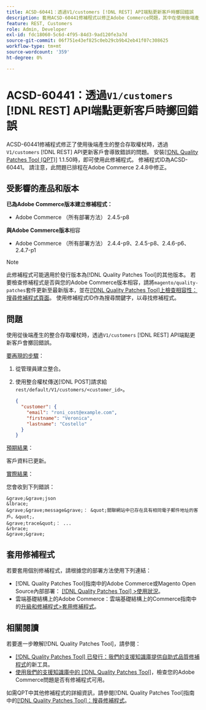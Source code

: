 ```yaml
---
title: ACSD-60441：透過V1/customers [!DNL REST] API端點更新客戶時擲回錯誤
description: 套用ACSD-60441修補程式以修正Adobe Commerce問題，其中在使用後端產生的整合存取權杖時透過V1/customers [!DNL REST] API更新客戶會擲回錯誤。
feature: REST, Customers
role: Admin, Developer
exl-id: fdc18060-5c6d-4f95-84d3-9ad120fe3a7d
source-git-commit: 06f751e43ef825c0eb29cb9b42eb41f07c308625
workflow-type: tm+mt
source-wordcount: '359'
ht-degree: 0%

---
```


# ACSD-60441：透過`V1/customers` [!DNL REST] API端點更新客戶時擲回錯誤

ACSD-60441修補程式修正了使用後端產生的整合存取權杖時，透過`V1/customers` [!DNL REST] API更新客戶會導致錯誤的問題。 安裝[[!DNL Quality Patches Tool (QPT)]](/help/announcements/adobe-commerce-announcements/magento-quality-patches-released-new-tool-to-self-serve-quality-patches.md) 1.1.50時，即可使用此修補程式。 修補程式ID為ACSD-60441。 請注意，此問題已排程在Adobe Commerce 2.4.8中修正。

## 受影響的產品和版本

**已為Adobe Commerce版本建立修補程式：**

* Adobe Commerce （所有部署方法） 2.4.5-p8

**與Adobe Commerce版本**&#x200B;相容

* Adobe Commerce （所有部署方法） 2.4.4-p9、2.4.5-p8、2.4.6-p6、2.4.7-p1

>[!NOTE]
>
>此修補程式可能適用於發行版本為[!DNL Quality Patches Tool]的其他版本。 若要檢查修補程式是否與您的Adobe Commerce版本相容，請將`magento/quality-patches`套件更新至最新版本，並在[[!DNL Quality Patches Tool]上檢查相容性：搜尋修補程式頁面](https://experienceleague.adobe.com/tools/commerce-quality-patches/index.html?lang=zh-Hant)。 使用修補程式ID作為搜尋關鍵字，以尋找修補程式。

## 問題

使用從後端產生的整合存取權杖時，透過`V1/customers` [!DNL REST] API端點更新客戶會擲回錯誤。

<u>要再現的步驟</u>：

1. 從管理員建立整合。
1. 使用整合權杖傳送[!DNL POST]請求給`rest/default/V1/customers/<customer_id>`。

   ```json
   {
     "customer": {
       "email": "roni_cost@example.com",
       "firstname": "Veronica",
       "lastname": "Costello"
     }
   }
   ```

<u>預期結果</u>：

客戶資料已更新。

<u>實際結果</u>：

您會收到下列錯誤：

    &grave;&grave;json
    &lbrace;
    &grave;&grave;message&grave;： &quot;關聯網站中已存在具有相同電子郵件地址的客戶。&quot;，
    &grave;trace&quot;： ...
    &rbrace;
    &grave;&grave;

## 套用修補程式

若要套用個別修補程式，請根據您的部署方法使用下列連結：

* [!DNL Quality Patches Tool]指南中的Adobe Commerce或Magento Open Source內部部署： [[!DNL Quality Patches Tool] >使用狀況](https://experienceleague.adobe.com/docs/commerce-operations/tools/quality-patches-tool/usage.html?lang=zh-Hant)。
* 雲端基礎結構上的Adobe Commerce：雲端基礎結構上的Commerce指南中的[升級和修補程式>套用修補程式](https://experienceleague.adobe.com/docs/commerce-cloud-service/user-guide/develop/upgrade/apply-patches.html?lang=zh-Hant)。

## 相關閱讀

若要進一步瞭解[!DNL Quality Patches Tool]，請參閱：

* [[!DNL Quality Patches Tool] 已發行：我們的支援知識庫提供自助式品質修補程式](/help/announcements/adobe-commerce-announcements/magento-quality-patches-released-new-tool-to-self-serve-quality-patches.md)的新工具。
* [使用我們的支援知識庫中的 [!DNL Quality Patches Tool]](/help/support-tools/patches-available-in-qpt-tool/check-patch-for-magento-issue-with-magento-quality-patches.md)，檢查您的Adobe Commerce問題是否有修補程式可用。

如需QPT中其他修補程式的詳細資訊，請參閱[!DNL Quality Patches Tool]指南中的[[!DNL Quality Patches Tool]：搜尋修補程式](https://experienceleague.adobe.com/tools/commerce-quality-patches/index.html?lang=zh-Hant)。
